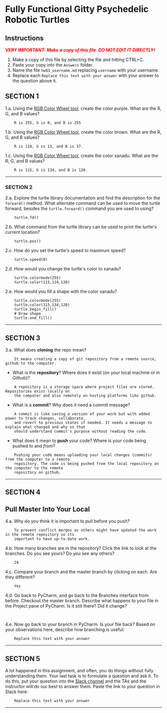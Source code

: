 # Fully Functional Gitty Psychedelic Robotic Turtles

## Instructions

**_<span style="color:red">
    VERY IMPORTANT: Make a copy of this file. DO NOT EDIT IT DIRECTLY!
</span>_**

1. Make a copy of this file by selecting the file and hitting CTRL+C. 
2. Paste your copy into the `Answers` folder.
3. Name the file `hw03_username.md` replacing `username` with your username.
4. Replace each `Replace this text with your answer` with your answer to the question above it.

## SECTION 1

1.a. Using the [RGB Color Wheel tool](https://colorspire.com/rgb-color-wheel/), create the color purple. 
     What are the R, G, and B values?

```
    R is 255, G is 0, and B is 255
```

1.b. Using the [RGB Color Wheel tool](https://colorspire.com/rgb-color-wheel/), create the color brown. 
     What are the R, G, and B values? 

```
    R is 110, G is 13, and B is 37.
```

1.c. Using the [RGB Color Wheel tool](https://colorspire.com/rgb-color-wheel/), create the color xanadu. 
     What are the R, G, and B values?

```
    R is 115, G is 134, and B is 120.
```

---

### SECTION 2

2.a. Explore the turtle library documentation and find the description for the 
     `forward()` method. What alternate command can be used to move the turtle forward, 
     besides the `turtle.forward()` command you are used to using?

```
    turtle.fd()
```

2.b. What command from the turtle library can be used to print the turtle's current 
   location?
   
```
    turtle.pos()
```

2.c. How do you set the turtle's speed to maximum speed?
   
```
    turtle.speed(0)
```

2.d. How would you change the turtle's color to xanadu? 

```
    turtle.colormode(255)
    turtle.color(115,134,120)
```

2.e. How would you fill a shape with the color xanadu?

```
    turtle.colormode(255)
    turtle.color(115,134,120)
    turtle.begin_fill()
    # Draw shape
    turtle.end_fill()
```

---

## SECTION 3

3.a. What does **cloning** the repo mean?

```
    It means creating a copy of git repository from a remote source, github to the computer.
```


- What is the **repository**? Where does it exist (on your local machine or in Github)?

```
    A repository is a storage space where project files are stored. Repositories exist locally on
    the computer and also remotely on hosting platforms like github.
```


- What is a **commit**? Why does it need a commit message?

```
    A commit is like saving a version of your work but with added power to track changes, collaborate,
    and revert to previous states if needed. It needs a message to explain what changed and why so that
    should understand commit's purpose without reading the code.
```


- What does it mean to **push** your code? Where is your code being pushed _to_ and _from_?

```
    Pushing your code means uploading your local changes (commits) from the computer to a remote
    repository. The code is being pushed from the local repository on the computer to the remote 
    repository on github.
```

---

## SECTION 4

## Pull Master Into Your Local

4.a. Why do you think it is important to pull before you push?

```
    To prevent conflict merges as others might have updated the work in the remote repository so its
    important to have up-to-date work.
```

4.b. How many branches are in the repository?
     Click the link to look at the branches. Do you see yours? Do you see any others? 

```
    24
```


4.c. Compare your branch and the master branch by clicking on each. Are they different?

```
    Yes
```


4.d. Go back to PyCharm, and go back to the Branches interface from before. Checkout the 
     master branch.
     Describe what happens to your file in the Project pane of PyCharm. Is it still 
     there? Did it change?

```
    
```


4.e. Now go back to your branch in PyCharm. Is your file back? Based on your observations
     here, describe how branching is useful:

```
    Replace this text with your answer
```

---

## SECTION 5

A lot happened in this assignment, and often, you do things without fully understanding them. Your last task is to 
formulate a question and ask it. To do this, put your question into the [Slack channel](https://bereacs.slack.com/archives/C3QACGH8R) and the TAs and the 
instructor will do our best to answer them. Paste the link to your question in Slack here:

```
    Replace this text with your answer
```

---